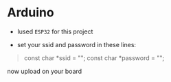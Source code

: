 # Arduino

- Iused `ESP32` for this project

- set your ssid and password in these lines:

> const char *ssid = "";
> const char *password = "";

now upload on your board
